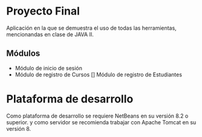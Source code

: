 # Proyecto Final

Aplicación en la que se demuestra el uso de todas las herramientas, mencionandas en clase de JAVA II.

## Módulos

- Módulo de inicio de sesión
- Módulo de registro de Cursos
[] Módulo de registro de Estudiantes

# Plataforma de desarrollo

Como plataforma de desarrollo se requiere NetBeans en su versión 8.2 o superior. y como servidor se recomienda trabajar con Apache Tomcat en su versión 8.
